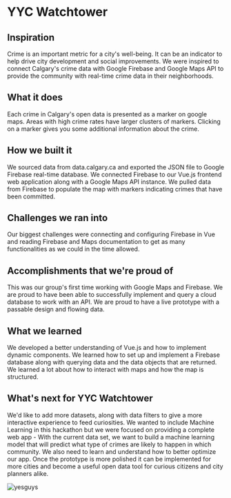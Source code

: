 # YYC Watchtower

## Inspiration
Crime is an important metric for a city's well-being. It can be an indicator to help drive city development and social improvements. We were inspired to connect Calgary's crime data with Google Firebase and Google Maps API to provide the community with real-time crime data in their neighborhoods.

## What it does
Each crime in Calgary's open data is presented as a marker on google maps. Areas with high crime rates have larger clusters of markers. Clicking on a marker gives you some additional information about the crime.

## How we built it
We sourced data from data.calgary.ca and exported the JSON file to Google Firebase real-time database. We connected Firebase to our Vue.js frontend web application along with a Google Maps API instance. We pulled data from Firebase to populate the map with markers indicating crimes that have been committed.

## Challenges we ran into
Our biggest challenges were connecting and configuring Firebase in Vue and reading Firebase and Maps documentation to get as many functionalities as we could in the time allowed.

## Accomplishments that we're proud of
This was our group's first time working with Google Maps and Firebase. We are proud to have been able to successfully implement and query a cloud database to work with an API. We are proud to have a live prototype with a passable design and flowing data.

## What we learned
We developed a better understanding of Vue.js and how to implement dynamic components. We learned how to set up and implement a Firebase database along with querying data and the data objects that are returned. We learned a lot about how to interact with maps and how the map is structured.

## What's next for YYC Watchtower
We'd like to add more datasets, along with data filters to give a more interactive experience to feed curiosities. We wanted to include Machine Learning in this hackathon but we were focused on providing a complete web app - With the current data set, we want to build a machine learning model that will predict what type of crimes are likely to happen in which community. We also need to learn and understand how to better optimize our app. Once the prototype is more polished it can be implemented for more cities and become a useful open data tool for curious citizens and city planners alike. 

![yesguys](https://cdn.discordapp.com/emojis/672480796447211546.png)
